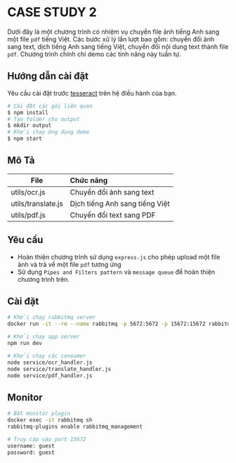 # CASE STUDY 2
Dưới đây là một chương trình có nhiệm vụ chuyển file ảnh tiếng Anh sang một file `pdf` tiếng Việt. Các bước xử lý lần lượt bao gồm: chuyển đổi ảnh sang text, dịch tiếng Anh sang tiếng Việt, chuyển đổi nội dung text thành file `pdf`. Chương trình chính chỉ demo các tính năng này tuần tự.

## Hướng dẫn cài đặt
Yêu cầu cài đặt trước [tesseract](https://tesseract-ocr.github.io/tessdoc/Installation.html) trên hệ điều hành của bạn. 

```sh
# Cài đặt các gói liên quan
$ npm install
# Tạo folder cho output
$ mkdir output
# Khởi chạy ứng dụng demo
$ npm start
```

## Mô Tả
| File | Chức năng |
|--|:--|
| utils/ocr.js | Chuyển đổi ảnh sang text |
| utils/translate.js | Dịch tiếng Anh sang tiếng Việt |
| utils/pdf.js | Chuyển đổi text sang PDF |

## Yêu cầu
 - Hoàn thiện chương trình sử dụng `express.js` cho phép upload một file ảnh và trả về một file `pdf` tương ứng
 - Sử dụng `Pipes and Filters pattern` và `message queue` để hoàn thiện chương trình trên.

## Cài đặt
```sh
# Khởi chạy rabbitmq server
docker run -it --rm --name rabbitmq -p 5672:5672 -p 15672:15672 rabbitmq:4.0-management

# Khởi chạy app server
npm run dev

# Khởi chạy các consumer
node service/ocr_handler.js
node service/translate_handler.js
node service/pdf_handler.js
```

## Monitor
```bash
# Bật monitor plugin 
docker exec -it rabbitmq sh
rabbitmq-plugins enable rabbitmq_management

# Truy cập vào port 15672 
username: guest
password: guest
```

